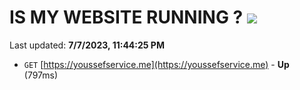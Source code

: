 # IS MY WEBSITE RUNNING ? [![](https://img.shields.io/static/v1?label=Sponsor&message=%E2%9D%A4&logo=GitHub&color=%23fe8e86)](https://github.com/sponsors/<username>)

Last updated: **7/7/2023, 11:44:25 PM**

- `GET` [https://youssefservice.me](https://youssefservice.me) - **Up** (797ms)
